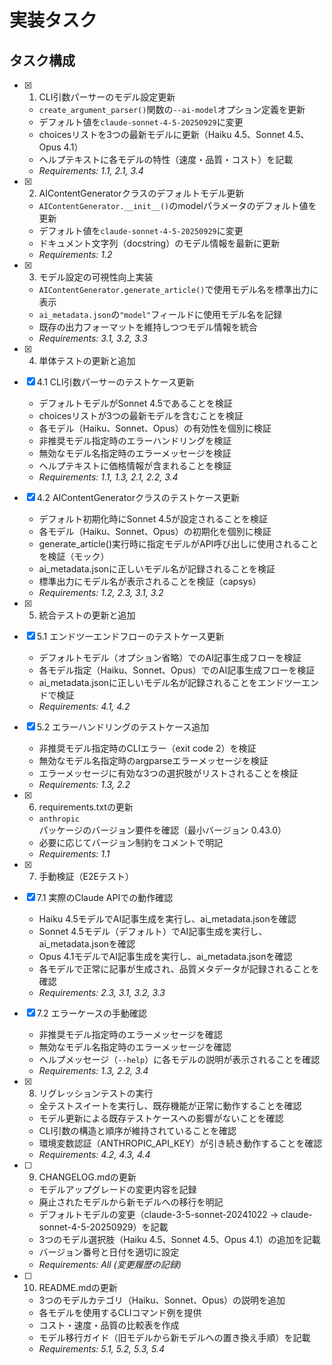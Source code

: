 # 実装タスク

## タスク構成

- [x] 1. CLI引数パーサーのモデル設定更新
  - `create_argument_parser()`関数の`--ai-model`オプション定義を更新
  - デフォルト値を`claude-sonnet-4-5-20250929`に変更
  - choicesリストを3つの最新モデルに更新（Haiku 4.5、Sonnet 4.5、Opus 4.1）
  - ヘルプテキストに各モデルの特性（速度・品質・コスト）を記載
  - _Requirements: 1.1, 2.1, 3.4_

- [x] 2. AIContentGeneratorクラスのデフォルトモデル更新
  - `AIContentGenerator.__init__()`のmodelパラメータのデフォルト値を更新
  - デフォルト値を`claude-sonnet-4-5-20250929`に変更
  - ドキュメント文字列（docstring）のモデル情報を最新に更新
  - _Requirements: 1.2_

- [x] 3. モデル設定の可視性向上実装
  - `AIContentGenerator.generate_article()`で使用モデル名を標準出力に表示
  - `ai_metadata.json`の`"model"`フィールドに使用モデル名を記録
  - 既存の出力フォーマットを維持しつつモデル情報を統合
  - _Requirements: 3.1, 3.2, 3.3_

- [x] 4. 単体テストの更新と追加
- [x] 4.1 CLI引数パーサーのテストケース更新
  - デフォルトモデルがSonnet 4.5であることを検証
  - choicesリストが3つの最新モデルを含むことを検証
  - 各モデル（Haiku、Sonnet、Opus）の有効性を個別に検証
  - 非推奨モデル指定時のエラーハンドリングを検証
  - 無効なモデル名指定時のエラーメッセージを検証
  - ヘルプテキストに価格情報が含まれることを検証
  - _Requirements: 1.1, 1.3, 2.1, 2.2, 3.4_

- [x] 4.2 AIContentGeneratorクラスのテストケース更新
  - デフォルト初期化時にSonnet 4.5が設定されることを検証
  - 各モデル（Haiku、Sonnet、Opus）の初期化を個別に検証
  - generate_article()実行時に指定モデルがAPI呼び出しに使用されることを検証（モック）
  - ai_metadata.jsonに正しいモデル名が記録されることを検証
  - 標準出力にモデル名が表示されることを検証（capsys）
  - _Requirements: 1.2, 2.3, 3.1, 3.2_

- [x] 5. 統合テストの更新と追加
- [x] 5.1 エンドツーエンドフローのテストケース更新
  - デフォルトモデル（オプション省略）でのAI記事生成フローを検証
  - 各モデル指定（Haiku、Sonnet、Opus）でのAI記事生成フローを検証
  - ai_metadata.jsonに正しいモデル名が記録されることをエンドツーエンドで検証
  - _Requirements: 4.1, 4.2_

- [x] 5.2 エラーハンドリングのテストケース追加
  - 非推奨モデル指定時のCLIエラー（exit code 2）を検証
  - 無効なモデル名指定時のargparseエラーメッセージを検証
  - エラーメッセージに有効な3つの選択肢がリストされることを検証
  - _Requirements: 1.3, 2.2_

- [x] 6. requirements.txtの更新
  - `anthropic`パッケージのバージョン要件を確認（最小バージョン 0.43.0）
  - 必要に応じてバージョン制約をコメントで明記
  - _Requirements: 1.1_

- [x] 7. 手動検証（E2Eテスト）
- [x] 7.1 実際のClaude APIでの動作確認
  - Haiku 4.5モデルでAI記事生成を実行し、ai_metadata.jsonを確認
  - Sonnet 4.5モデル（デフォルト）でAI記事生成を実行し、ai_metadata.jsonを確認
  - Opus 4.1モデルでAI記事生成を実行し、ai_metadata.jsonを確認
  - 各モデルで正常に記事が生成され、品質メタデータが記録されることを確認
  - _Requirements: 2.3, 3.1, 3.2, 3.3_

- [x] 7.2 エラーケースの手動確認
  - 非推奨モデル指定時のエラーメッセージを確認
  - 無効なモデル名指定時のエラーメッセージを確認
  - ヘルプメッセージ（`--help`）に各モデルの説明が表示されることを確認
  - _Requirements: 1.3, 2.2, 3.4_

- [x] 8. リグレッションテストの実行
  - 全テストスイートを実行し、既存機能が正常に動作することを確認
  - モデル更新による既存テストケースへの影響がないことを確認
  - CLI引数の構造と順序が維持されていることを確認
  - 環境変数認証（ANTHROPIC_API_KEY）が引き続き動作することを確認
  - _Requirements: 4.2, 4.3, 4.4_

- [ ] 9. CHANGELOG.mdの更新
  - モデルアップグレードの変更内容を記録
  - 廃止されたモデルから新モデルへの移行を明記
  - デフォルトモデルの変更（claude-3-5-sonnet-20241022 → claude-sonnet-4-5-20250929）を記載
  - 3つのモデル選択肢（Haiku 4.5、Sonnet 4.5、Opus 4.1）の追加を記載
  - バージョン番号と日付を適切に設定
  - _Requirements: All (変更履歴の記録)_

- [ ] 10. README.mdの更新
  - 3つのモデルカテゴリ（Haiku、Sonnet、Opus）の説明を追加
  - 各モデルを使用するCLIコマンド例を提供
  - コスト・速度・品質の比較表を作成
  - モデル移行ガイド（旧モデルから新モデルへの置き換え手順）を記載
  - _Requirements: 5.1, 5.2, 5.3, 5.4_
